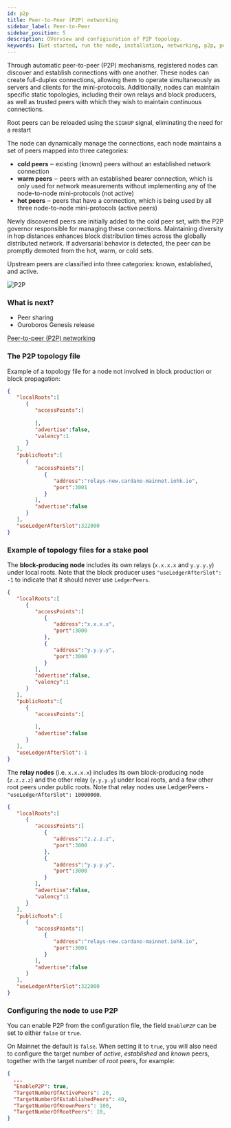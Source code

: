 ```yaml
---
id: p2p
title: Peer-to-Peer (P2P) networking
sidebar_label: Peer-to-Peer
sidebar_position: 5
description: OVerview and configiuration of P2P topology.
keywords: [Get-started, run the node, installation, networking, p2p, peer to peer, cardano-node, cardano node]
--- 
```


Through automatic peer-to-peer (P2P) mechanisms, registered nodes can discover and establish connections with one another. These nodes can create full-duplex connections, allowing them to operate simultaneously as servers and clients for the mini-protocols. Additionally, nodes can maintain specific static topologies, including their own relays and block producers, as well as trusted peers with which they wish to maintain continuous connections.

Root peers can be reloaded using the `SIGHUP` signal, eliminating the need for a restart

The node can dynamically manage the connections, each node maintains a set of peers mapped into three categories:

* **cold peers** ‒ existing (known) peers without an established network connection
* **warm peers** ‒ peers with an established bearer connection, which is only used for network measurements without implementing any of the node-to-node mini-protocols (not active)
* **hot peers** ‒ peers that have a connection, which is being used by all three node-to-node mini-protocols (active peers)

Newly discovered peers are initially added to the cold peer set, with the P2P governor responsible for managing these connections. Maintaining diversity in hop distances enhances block distribution times across the globally distributed network. If adversarial behavior is detected, the peer can be promptly demoted from the hot, warm, or cold sets.

Upstream peers are classified into three categories: known, established, and active.

![P2P](/img/cli/peer-discovery.jpeg)

### What is next?

* Peer sharing
* Ouroboros Genesis release

[Peer-to-peer (P2P) networking](https://docs.cardano.org/explore-cardano/cardano-network/p2p-networking)

### The P2P topology file

Example of a topology file for a node not involved in block production or block propagation:

```json
{
   "localRoots":[
      {
         "accessPoints":[
            
         ],
         "advertise":false,
         "valency":1
      }
   ],
   "publicRoots":[
      {
         "accessPoints":[
            {
               "address":"relays-new.cardano-mainnet.iohk.io",
               "port":3001
            }
         ],
         "advertise":false
      }
   ],
   "useLedgerAfterSlot":322000
}
```

### Example of topology files for a stake pool

The **block-producing node** includes its own relays (`x.x.x.x` and `y.y.y.y`) under local roots. Note that the block producer uses `"useLedgerAfterSlot": -1` to indicate that it should never use `LedgerPeers`.

```json
{
   "localRoots":[
      {
         "accessPoints":[
            {
               "address":"x.x.x.x",
               "port":3000
            },
            {
               "address":"y.y.y.y",
               "port":3000
            }
         ],
         "advertise":false,
         "valency":1
      }
   ],
   "publicRoots":[
      {
         "accessPoints":[
            
         ],
         "advertise":false
      }
   ],
   "useLedgerAfterSlot":-1
}
```

The **relay nodes** (i.e. `x.x.x.x`) includes its own block-producing node (`z.z.z.z`) and the other relay (`y.y.y.y`) under local roots, and a few other root peers under public roots. Note that relay nodes use LedgerPeers - `"useLedgerAfterSlot": 10000000`.

```json
{
   "localRoots":[
      {
         "accessPoints":[
            {
               "address":"z.z.z.z",
               "port":3000
            },
            {
               "address":"y.y.y.y",
               "port":3000
            }
         ],
         "advertise":false,
         "valency":1
      }
   ],
   "publicRoots":[
      {
         "accessPoints":[
            {
               "address":"relays-new.cardano-mainnet.iohk.io",
               "port":3001
            }
         ],
         "advertise":false
      }
   ],
   "useLedgerAfterSlot":322000
}
```

### Configuring the node to use P2P


You can enable P2P from the configuration file, the field `EnableP2P` can be set to either `false` or `true`.

On Mainnet the default is `false`. When setting it to `true`, you will also need to configure the target number of _active_, _established_ and _known_ peers, together with the target number of _root_ peers, for example:

```json
{
  ...
  "EnableP2P": true,
  "TargetNumberOfActivePeers": 20,
  "TargetNumberOfEstablishedPeers": 40,
  "TargetNumberOfKnownPeers": 100,
  "TargetNumberOfRootPeers": 10,
}
```